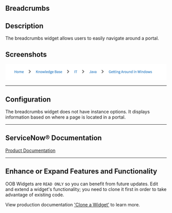 ##  Breadcrumbs

## Description

The breadcrumbs widget allows users to easily navigate around a portal.

## Screenshots
![alt text](WidgetBreadcrumbs.png "Breadcrumbs")

---
## Configuration

The breadcrumbs widget does not have instance options. It displays information based on where a page is located in a portal.

---
## ServiceNow® Documentation

[Product Documentation](https://docs.servicenow.com/search?q=Breadcrumbs) 

---
## Enhance or Expand Features and Functionality

OOB Widgets are `READ ONLY` so you can benefit from future updates. Edit and extend a widget's functionality; you need to clone it first in order to take advantage of existing code.

View production documentation ['Clone a Widget'](https://docs.servicenow.com/search?q=Clone+a+Widget) to learn more.
